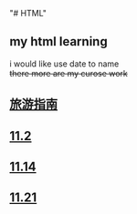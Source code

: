 "# HTML" 
## my html learning 
i would like use date to name  
~~there more are my curose work~~
## [旅游指南](./旅游指南/index.html)
## [11.2](./11.2/index.html)
## [11.14](./11.14/index.html)
## [11.21](./11.21/index.html)
